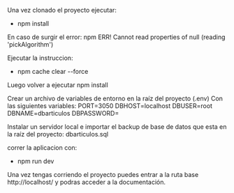 Una vez clonado el proyecto ejecutar: 
- npm install

En caso de surgir el error: npm ERR! Cannot read properties of null (reading 'pickAlgorithm')

Ejecutar la instruccion: 
- npm cache clear --force

Luego volver a ejecutar npm install

Crear un archivo de variables de entorno en la raíz del proyecto (.env)
Con las siguientes variables:
PORT=3050
DBHOST=localhost
DBUSER=root
DBNAME=dbarticulos
DBPASSWORD=

Instalar un servidor local e importar el backup de base de datos que esta en la raíz del proyecto:
dbarticulos.sql

correr la aplicacion con:
- npm run dev

Una vez tengas corriendo el proyecto puedes entrar a la ruta base http://localhost/ y podras acceder a la documentación.